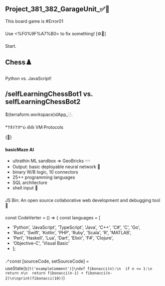 ## Project_381_382_GarageUnit_✅🐸
This board game is #Error01
###
Use <%F0%9F%A7%B0> to fix something! [⚙️🔧]
###
Start.
## Chess♟️
###
Python vs. JavaScript!
###
/selfLearningChessBot1 vs. 
selfLearningChessBot2
-----------------------------
${terraform.workspace}dApp_⿻
###
*𐌕𐌄𐌔𐌕𐌉𐌍Ᏽ ıllıllı VM·Protocols

{🧰}

###
###
__basicMaze AI__
*  ultrathin ML sandbox => GeoBricks 𓏠
*  Output: basic deployable neural network 🌱
*  binary W/B logic, 10 connectors
*  25++ programming languages
*  SQL architecture
*  shell input 💉

###
###
JS Bin: 
An open source collaborative web development and debugging tool🚯

###
###
const CodeVerter = () => {
  const languages = [
-    'Python', 'JavaScript', 'TypeScript', 'Java', 'C++', 'C#', 'C', 'Go', 
-    'Rust', 'Swift', 'Kotlin', 'PHP', 'Ruby', 'Scala', 'R', 'MATLAB', 
-    'Perl', 'Haskell', 'Lua', 'Dart', 'Elixir', 'F#', 'Clojure', 
-    'Objective-C', 'Visual Basic'
-    ];
###
###
  🪥const [sourceCode, setSourceCode] = useState(`${t('exampleComment')}\ndef fibonacci(n):\n  if n <= 1:\n  return n\n  return fibonacci(n-1) + fibonacci(n-2)\n\nprint(fibonacci(10))`)


